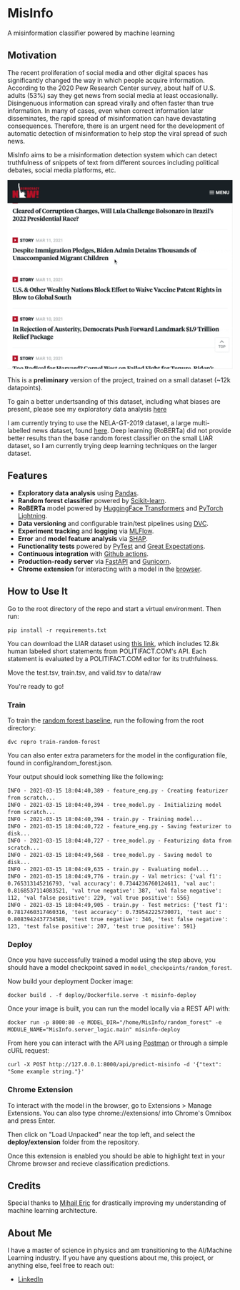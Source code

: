 # MisInfo
A misinformation classifier powered by machine learning

## Motivation
The recent proliferation of social media and other digital spaces has significantly changed the way in which people acquire information. According to the 2020 Pew Research Center survey, about half of U.S. adults (53%) say they get news from social media at least occasionally. Disingenuous information can spread virally and often faster than true information. In many of cases, even when correct information later disseminates, the rapid spread of misinformation can have devastating consequences. Therefore, there is an urgent need for the development of automatic detection of misinformation to help stop the viral spread of such news. 

MisInfo aims to be a misinformation detection system which can detect truthfulness of snippets of text from different sources including political debates, social media platforms, etc.

![Demo](gifs/MisInfo_loopingImage.gif)

This is a **preliminary** version of the project, trained on a small dataset (~12k datapoints). 

To gain a better undertsanding of this dataset, including what biases are present, please see my exploratory data analysis [here](https://github.com/mattjacobs23/MisInfo/blob/main/notebooks/EDA_DataCleaning.ipynb)

I am currently trying to use the NELA-GT-2019 dataset, a large multi-labelled news dataset, found [here](https://github.com/mgruppi/nela-gt-2019). Deep learning (RoBERTa) did not provide better results than the base random forest classifier on the small LIAR dataset, so I am currently trying deep learning techniques on the larger dataset.

## Features
* **Exploratory data analysis** using [Pandas](https://pandas.pydata.org/).
* **Random forest classifier** powered by [Scikit-learn](https://scikit-learn.org/stable/).
* **RoBERTa** model powered by [HuggingFace Transformers](https://huggingface.co/transformers/) and [PyTorch Lightning](https://github.com/PyTorchLightning/pytorch-lightning).
* **Data versioning** and configurable train/test pipelines using [DVC](https://github.com/iterative/dvc).
* **Experiment tracking** and **logging** via [MLFlow](https://mlflow.org/).
* **Error** and **model feature analysis** via [SHAP](https://github.com/slundberg/shap).
* **Functionality tests** powered by [PyTest](https://docs.pytest.org/en/stable/) and [Great Expectations](https://greatexpectations.io/).
* **Continuous integration** with [Github actions](https://github.com/features/actions).
* **Production-ready server** via [FastAPI](https://fastapi.tiangolo.com/) and [Gunicorn](https://gunicorn.org/).
* **Chrome extension** for interacting with a model in the [browser](https://chrome.google.com/webstore/category/extensions?hl=en).

## How to Use It
Go to the root directory of the repo and start a virtual environment. Then run:
```
pip install -r requirements.txt
```

You can download the LIAR dataset using [this link](https://www.cs.ucsb.edu/~william/data/liar_dataset.zip), which includes 12.8k human labeled short statements from POLITIFACT.COM's API. Each statement is evaluated by a POLITIFACT.COM editor for its truthfulness.

Move the test.tsv, train.tsv, and valid.tsv to data/raw

You're ready to go!

### Train
To train the [random forest baseline](https://github.com/mattjacobs23/MisInfo/blob/main/MisInfo/models/tree_model.py), run the following from the root directory:
```
dvc repro train-random-forest
```

You can also enter extra parameters for the model in the configuration file, found in config/random_forest.json.

Your output should look something like the following:
```
INFO - 2021-03-15 18:04:40,389 - feature_eng.py - Creating featurizer from scratch...
INFO - 2021-03-15 18:04:40,394 - tree_model.py - Initializing model from scratch...
INFO - 2021-03-15 18:04:40,394 - train.py - Training model...
INFO - 2021-03-15 18:04:40,722 - feature_eng.py - Saving featurizer to disk...
INFO - 2021-03-15 18:04:40,727 - tree_model.py - Featurizing data from scratch...
INFO - 2021-03-15 18:04:49,568 - tree_model.py - Saving model to disk...
INFO - 2021-03-15 18:04:49,635 - train.py - Evaluating model...
INFO - 2021-03-15 18:04:49,776 - train.py - Val metrics: {'val f1': 0.765313145216793, 'val accuracy': 0.7344236760124611, 'val auc': 0.8168537114083521, 'val true negative': 387, 'val false negative': 112, 'val false positive': 229, 'val true positive': 556}
INFO - 2021-03-15 18:04:49,905 - train.py - Test metrics: {'test f1': 0.7817460317460316, 'test accuracy': 0.739542225730071, 'test auc': 0.8083942437734588, 'test true negative': 346, 'test false negative': 123, 'test false positive': 207, 'test true positive': 591}
```

### Deploy

Once you have successfully trained a model using the step above, you should have a model checkpoint saved in `model_checkpoints/random_forest`.

Now build your deployment Docker image:
```
docker build . -f deploy/Dockerfile.serve -t misinfo-deploy
```

Once your image is built, you can run the model locally via a REST API with:
```
docker run -p 8000:80 -e MODEL_DIR="/home/MisInfo/random_forest" -e MODULE_NAME="MisInfo.server_logic.main" misinfo-deploy
```

From here you can interact with the API using [Postman](https://www.postman.com/) or through a simple cURL request:
```
curl -X POST http://127.0.0.1:8000/api/predict-misinfo -d '{"text": "Some example string."}'
```

### Chrome Extension

To interact with the model in the browser, go to Extensions > Manage Extensions. You can also type chrome://extensions/ into Chrome's Omnibox and press Enter.

Then click on "Load Unpacked" near the top left, and select the **deploy/extension** folder from the repository. 

Once this extension is enabled you should be able to highlight text in your Chrome browser and recieve classification predictions.

## Credits

Special thanks to [Mihail Eric](https://www.mihaileric.com/) for drastically improving my understanding of machine learning architecture. 

## About Me
I have a master of science in physics and am transitioning to the AI/Machine Learning industry. If you have any questions about me, this project, or anything else, feel free to reach out: 
* [LinkedIn](https://www.linkedin.com/in/matt-jacobs-23007/)
